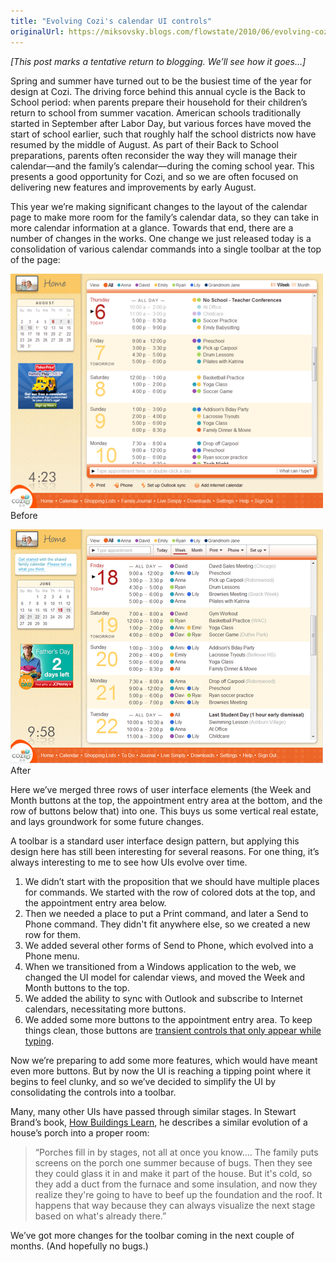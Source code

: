 ```yaml
---
title: "Evolving Cozi's calendar UI controls"
originalUrl: https://miksovsky.blogs.com/flowstate/2010/06/evolving-cozis-calendar-ui-controls.html
---
```


<p>
  <em
    >[This post marks a tentative return to blogging. We’ll see how it
    goes…]</em
  >
</p>
<p>
  Spring and summer have turned out to be the busiest time of the year for
  design at Cozi. The driving force behind this annual cycle is the Back to
  School period: when parents prepare their household for their children’s
  return to school from summer vacation. American schools traditionally started
  in September after Labor Day, but various forces have moved the start of
  school earlier, such that roughly half the school districts now have resumed
  by the middle of August. As part of their Back to School preparations, parents
  often reconsider the way they will manage their calendar—and the family’s
  calendar—during the coming school year. This presents a good opportunity for
  Cozi, and so we are often focused on delivering new features and improvements
  by early August.
</p>
<p>
  This year we’re making significant changes to the layout of the calendar page
  to make more room for the family’s calendar data, so they can take in more
  calendar information at a glance. Towards that end, there are a number of
  changes in the works. One change we just released today is a consolidation of
  various calendar commands into a single toolbar at the top of the page:
</p>
<p>
  <img
    alt="Calendar"
    src="/images/flowstate/6a00d83451fb6769e20134849d507f970c-500wi.png"
  />
  <br />Before
</p>
<p>
  <img
    alt="Calendar with Toolbar"
    src="/images/flowstate/6a00d83451fb6769e20134849d5103970c-500wi.png"
  /><br />After
</p>
<p>
  Here we’ve merged three rows of user interface elements (the Week and Month
  buttons at the top, the appointment entry area at the bottom, and the row of
  buttons below that) into one. This buys us some vertical real estate, and lays
  groundwork for some future changes.
</p>
<p>
  A toolbar is a standard user interface design pattern, but applying this
  design here has still been interesting for several reasons. For one thing,
  it’s always interesting to me to see how UIs evolve over time.
</p>

<ol>
  <li>
    We didn’t start with the proposition that we should have multiple places for
    commands. We started with the row of colored dots at the top, and the
    appointment entry area below.
  </li>
  <li>
    Then we needed a place to put a Print command, and later a Send to Phone
    command. They didn&#39;t fit anywhere else, so we created a new row for
    them.
  </li>
  <li>
    We added several other forms of Send to Phone, which evolved into a Phone
    menu.
  </li>
  <li>
    When we transitioned from a Windows application to the web, we changed the
    UI model for calendar views, and moved the Week and Month buttons to the
    top.
  </li>
  <li>
    We added the ability to sync with Outlook and subscribe to Internet
    calendars, necessitating more buttons.
  </li>
  <li>
    We added some more buttons to the appointment entry area. To keep things
    clean, those buttons are
    <a
      href="/posts/2008/06-22-transient-controls-a-delicate-balance-between-discoverability-and-visual-clutter.html"
      >transient controls that only appear while typing</a
    >.
  </li>
</ol>
<p>
  Now we’re preparing to add some more features, which would have meant even
  more buttons. But by now the UI is reaching a tipping point where it begins to
  feel clunky, and so we’ve decided to simplify the UI by consolidating the
  controls into a toolbar.
</p>
<p>
  Many, many other UIs have passed through similar stages. In Stewart Brand’s
  book,
  <a
    href="http://www.amazon.com/gp/product/0140139966?ie=UTF8&amp;tag=httpmiksovskb-20&amp;linkCode=as2&amp;camp=1789&amp;creative=9325&amp;creativeASIN=0140139966"
    target="_blank"
    >How Buildings Learn</a
  >, he describes a similar evolution of a house’s porch into a proper room:
</p>

<blockquote>
  “Porches fill in by stages, not all at once you know…. The family puts screens
  on the porch one summer because of bugs. Then they see they could glass it in
  and make it part of the house. But it&#39;s cold, so they add a duct from the
  furnace and some insulation, and now they realize they&#39;re going to have to
  beef up the foundation and the roof. It happens that way because they can
  always visualize the next stage based on what&#39;s already there.”
</blockquote>

<p>
  We’ve got more changes for the toolbar coming in the next couple of months.
  (And hopefully no bugs.)
</p>
